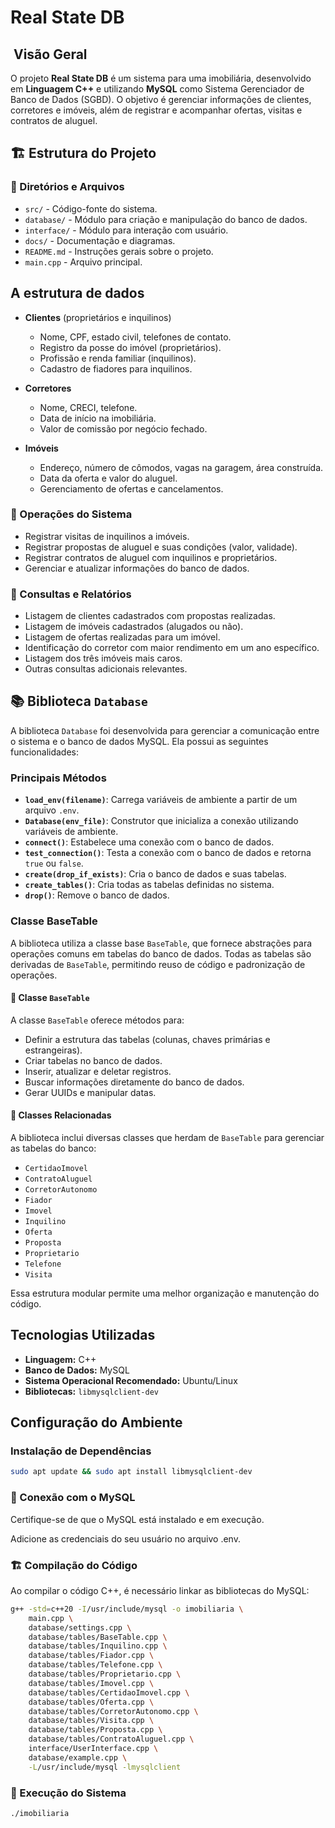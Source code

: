 # Real State DB

##  Visão Geral

O projeto **Real State DB** é um sistema para uma imobiliária, desenvolvido em **Linguagem C++** e utilizando **MySQL** como Sistema Gerenciador de Banco de Dados (SGBD). O objetivo é gerenciar informações de clientes, corretores e imóveis, além de registrar e acompanhar ofertas, visitas e contratos de aluguel.

## 🏗️ Estrutura do Projeto

### 📁 Diretórios e Arquivos

- `src/` - Código-fonte do sistema.
- `database/` - Módulo para criação e manipulação do banco de dados.
- `interface/` - Módulo para interação com usuário.
- `docs/` - Documentação e diagramas.
- `README.md` - Instruções gerais sobre o projeto.
- `main.cpp` - Arquivo principal.

## A estrutura de dados

- **Clientes** (proprietários e inquilinos)

    - Nome, CPF, estado civil, telefones de contato.
    - Registro da posse do imóvel (proprietários).
    - Profissão e renda familiar (inquilinos).
    - Cadastro de fiadores para inquilinos.

- **Corretores**

    - Nome, CRECI, telefone.
    - Data de início na imobiliária.
    - Valor de comissão por negócio fechado.

- **Imóveis**

    - Endereço, número de cômodos, vagas na garagem, área construída.
    - Data da oferta e valor do aluguel.
    - Gerenciamento de ofertas e cancelamentos.

### 📌 Operações do Sistema

- Registrar visitas de inquilinos a imóveis.
- Registrar propostas de aluguel e suas condições (valor, validade).
- Registrar contratos de aluguel com inquilinos e proprietários.
- Gerenciar e atualizar informações do banco de dados.

### 📌 Consultas e Relatórios

- Listagem de clientes cadastrados com propostas realizadas.
- Listagem de imóveis cadastrados (alugados ou não).
- Listagem de ofertas realizadas para um imóvel.
- Identificação do corretor com maior rendimento em um ano específico.
- Listagem dos três imóveis mais caros.
- Outras consultas adicionais relevantes.

## 📚 Biblioteca `Database`

A biblioteca `Database` foi desenvolvida para gerenciar a comunicação entre o sistema e o banco de dados MySQL. Ela possui as seguintes funcionalidades:

### Principais Métodos

- **`load_env(filename)`**: Carrega variáveis de ambiente a partir de um arquivo `.env`.
- **`Database(env_file)`**: Construtor que inicializa a conexão utilizando variáveis de ambiente.
- **`connect()`**: Estabelece uma conexão com o banco de dados.
- **`test_connection()`**: Testa a conexão com o banco de dados e retorna `true` ou `false`.
- **`create(drop_if_exists)`**: Cria o banco de dados e suas tabelas.
- **`create_tables()`**: Cria todas as tabelas definidas no sistema.
- **`drop()`**: Remove o banco de dados.

### Classe BaseTable

A biblioteca utiliza a classe base `BaseTable`, que fornece abstrações para operações comuns em tabelas do banco de dados. Todas as tabelas são derivadas de `BaseTable`, permitindo reuso de código e padronização de operações.

#### 📌 Classe `BaseTable`

A classe `BaseTable` oferece métodos para:

- Definir a estrutura das tabelas (colunas, chaves primárias e estrangeiras).
- Criar tabelas no banco de dados.
- Inserir, atualizar e deletar registros.
- Buscar informações diretamente do banco de dados.
- Gerar UUIDs e manipular datas.

#### 📌 Classes Relacionadas

A biblioteca inclui diversas classes que herdam de `BaseTable` para gerenciar as tabelas do banco:

- `CertidaoImovel`
- `ContratoAluguel`
- `CorretorAutonomo`
- `Fiador`
- `Imovel`
- `Inquilino`
- `Oferta`
- `Proposta`
- `Proprietario`
- `Telefone`
- `Visita`

Essa estrutura modular permite uma melhor organização e manutenção do código.

## Tecnologias Utilizadas

- **Linguagem:** C++
- **Banco de Dados:** MySQL
- **Sistema Operacional Recomendado:** Ubuntu/Linux
- **Bibliotecas:** `libmysqlclient-dev`

## Configuração do Ambiente

### Instalação de Dependências

```sh
sudo apt update && sudo apt install libmysqlclient-dev
```

### 🔗 Conexão com o MySQL

Certifique-se de que o MySQL está instalado e em execução.

Adicione as credenciais do seu usuário no arquivo .env.

### 🏗️ Compilação do Código

Ao compilar o código C++, é necessário linkar as bibliotecas do MySQL:

```sh
g++ -std=c++20 -I/usr/include/mysql -o imobiliaria \
    main.cpp \
    database/settings.cpp \
    database/tables/BaseTable.cpp \
    database/tables/Inquilino.cpp \
    database/tables/Fiador.cpp \
    database/tables/Telefone.cpp \
    database/tables/Proprietario.cpp \
    database/tables/Imovel.cpp \
    database/tables/CertidaoImovel.cpp \
    database/tables/Oferta.cpp \
    database/tables/CorretorAutonomo.cpp \
    database/tables/Visita.cpp \
    database/tables/Proposta.cpp \
    database/tables/ContratoAluguel.cpp \
    interface/UserInterface.cpp \
    database/example.cpp \
    -L/usr/include/mysql -lmysqlclient
```

### 🚀 Execução do Sistema

```sh
./imobiliaria
```